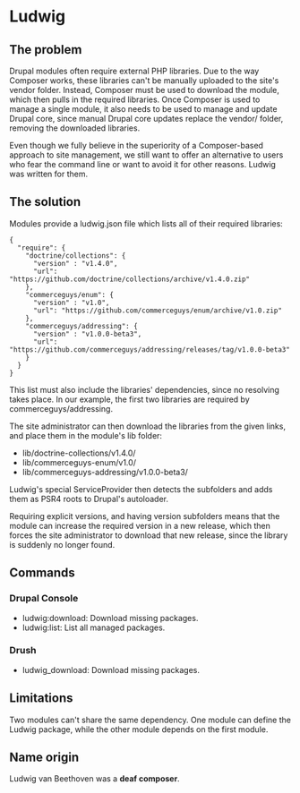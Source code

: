 # Ludwig

## The problem
Drupal modules often require external PHP libraries.
Due to the way Composer works, these libraries can't be manually uploaded to the site's vendor folder.
Instead, Composer must be used to download the module, which then pulls in the required libraries.
Once Composer is used to manage a single module, it also needs to be used to manage and update Drupal core,
since manual Drupal core updates replace the vendor/ folder, removing the downloaded libraries.

Even though we fully believe in the superiority of a Composer-based approach to site management,
we still want to offer an alternative to users who fear the command line or want to avoid it
for other reasons. Ludwig was written for them.

## The solution
Modules provide a ludwig.json file which lists all of their required libraries:
```
{
  "require": {
    "doctrine/collections": {
      "version" : "v1.4.0",
      "url": "https://github.com/doctrine/collections/archive/v1.4.0.zip"
    },
    "commerceguys/enum": {
      "version" : "v1.0",
      "url": "https://github.com/commerceguys/enum/archive/v1.0.zip"
    },
    "commerceguys/addressing": {
      "version" : "v1.0.0-beta3",
      "url": "https://github.com/commerceguys/addressing/releases/tag/v1.0.0-beta3"
    }
  }
}
```
This list must also include the libraries' dependencies, since no resolving takes place.
In our example, the first two libraries are required by commerceguys/addressing.

The site administrator can then download the libraries from the given links, and place them
in the module's lib folder:
- lib/doctrine-collections/v1.4.0/
- lib/commerceguys-enum/v1.0/
- lib/commerceguys-addressing/v1.0.0-beta3/

Ludwig's special ServiceProvider then detects the subfolders and adds them as PSR4 roots to Drupal's autoloader.

Requiring explicit versions, and having version subfolders means that the module can increase the
required version in a new release, which then forces the site administrator to download that
new release, since the library is suddenly no longer found.

## Commands

### Drupal Console
- ludwig:download: Download missing packages.
- ludwig:list: List all managed packages.

### Drush
- ludwig_download: Download missing packages.

## Limitations
Two modules can't share the same dependency. One module can define the Ludwig package,
while the other module depends on the first module.

## Name origin
Ludwig van Beethoven was a **deaf composer**.


